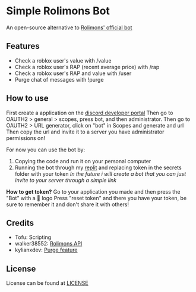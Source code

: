 # Simple Rolimons Bot
An open-source alternative to [Rolimons' official bot](https://www.rolimons.com/discordbots)

## Features
- Check a roblox user's value with /value
- Check a roblox user's RAP (recent average price) with /rap
- Check a roblox user's RAP and value with /user
- Purge chat of messages with !purge

## How to use
First create a application on the [discord developer portal](https://discord.com/developers/applications)
Then go to OAUTH2 > general > scopes, press bot, and then administrator.
Then go to OAUTH2 > URL generator, click on "bot" in Scopes and generate and url
Then copy the url and invite it to a server you have administrator permissions on!

For now you can use the bot by:
1. Copying the code and run it on your personal computer
2. Running the bot through my [replit](https://replit.com/@rasm273z/rolimonsbot) and replacing token in the secrets folder with your token
*In the future i will create a bot that you can just invite to your server through a simple link*

**How to get token?**
Go to your application you made and then press the "Bot" with a 🧩 logo
Press "reset token" and there you have your token, be sure to remember it and don't share it with others!

## Credits
- Tofu: Scripting
- walker38552: [Rolimons API](https://pypi.org/project/rolimons/)
- kylianxdev:  [Purge feature](https://github.com/kylianxdev/discord-purgemessages)

## License
License can be found at [LICENSE](main/LICENSE)
